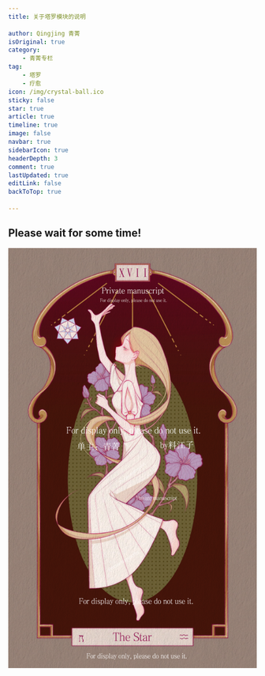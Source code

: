 ```yaml
---
title: 关于塔罗模块的说明
 
author: Qingjing 青菁
isOriginal: true
category: 
    - 青菁专栏
tag:
    - 塔罗
    - 疗愈
icon: /img/crystal-ball.ico
sticky: false
star: true
article: true
timeline: true
image: false
navbar: true
sidebarIcon: true
headerDepth: 3
comment: true
lastUpdated: true
editLink: false
backToTop: true

---
```


## Please wait for some time!

![Qingjing](./intro.assets/Qingjing.png)
